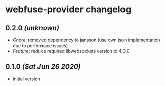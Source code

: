 # webfuse-provider changelog

## 0.2.0 _(unknown)_

*   *Chore*: removed dependency to jansson (use own json implementation due to performace issues)
*   *Feature*: reduce required libwebsockets version to 4.0.0

## 0.1.0 _(Sat Jun 26 2020)_

*   initial version
